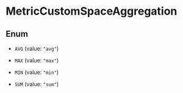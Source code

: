 

# MetricCustomSpaceAggregation

## Enum


* `AVG` (value: `"avg"`)

* `MAX` (value: `"max"`)

* `MIN` (value: `"min"`)

* `SUM` (value: `"sum"`)




